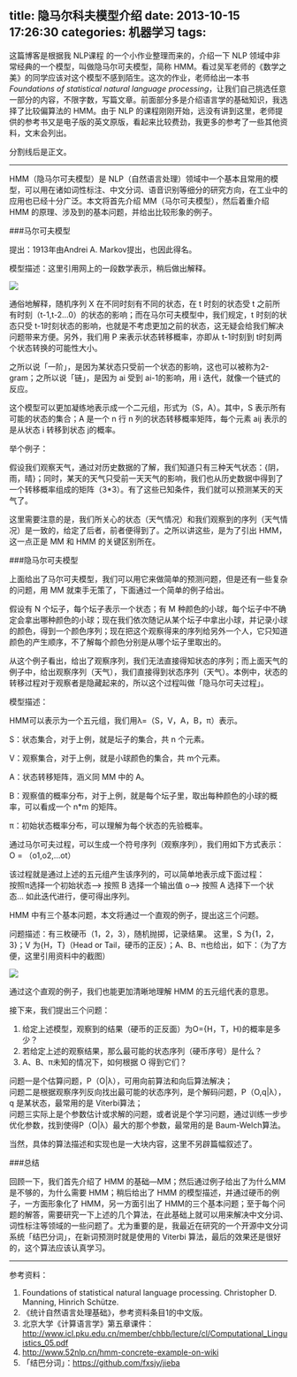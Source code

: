 title: 隐马尔科夫模型介绍
date: 2013-10-15 17:26:30
categories: 机器学习
tags:
---
这篇博客是根据我 NLP课程 的一个小作业整理而来的，介绍一下 NLP 领域中非常经典的一个模型，叫做隐马尔可夫模型，简称 HMM。看过吴军老师的《数学之美》的同学应该对这个模型不感到陌生。这次的作业，老师给出一本书*Foundations of statistical natural language processing*，让我们自己挑选任意一部分的内容，不限字数，写篇文章。前面部分多是介绍语言学的基础知识，我选择了比较偏算法的 HMM。由于 NLP 的课程刚刚开始，远没有讲到这里，老师提供的参考书又是电子版的英文原版，看起来比较费劲，我更多的参考了一些其他资料，文末会列出。

分割线后是正文。

---HMM（隐马尔可夫模型）是 NLP（自然语言处理）领域中一个基本且常用的模型，可以用在诸如词性标注、中文分词、语音识别等细分的研究方向，在工业中的应用也已经十分广泛。本文将首先介绍 MM（马尔可夫模型），然后着重介绍 HMM 的原理、涉及到的基本问题，并给出比较形象的例子。
<!--more-->###马尔可夫模型提出：1913年由Andrei A. Markov提出，也因此得名。模型描述：这里引用网上的一段数学表示，稍后做出解释。![](http://ww3.sinaimg.cn/large/5e8cb366jw1e9m07iqbigj20bi03l0t4.jpg) 通俗地解释，随机序列 X 在不同时刻有不同的状态，在 t 时刻的状态受 t 之前所有时刻（t-1,t-2…0）的状态的影响；而在马尔可夫模型中，我们规定，t 时刻的状态只受 t-1时刻状态的影响，也就是不考虑更加之前的状态，这无疑会给我们解决问题带来方便。另外，我们用 P 来表示状态转移概率，亦即从 t-1时刻到 t时刻两个状态转换的可能性大小。之所以说「一阶」，是因为某状态只受前一个状态的影响，这也可以被称为2-gram；之所以说「链」，是因为 ai 受到 ai-1的影响，用 i 迭代，就像一个链式的反应。这个模型可以更加凝练地表示成一个二元组，形式为（S，A）。其中，S 表示所有可能的状态的集合；A 是一个 n 行 n 列的状态转移概率矩阵，每个元素 aij 表示的是从状态 i 转移到状态 j的概率。举个例子：假设我们观察天气，通过对历史数据的了解，我们知道只有三种天气状态：{阴，雨，晴}；同时，某天的天气只受前一天天气的影响，我们也从历史数据中得到了一个转移概率组成的矩阵（3*3）。有了这些已知条件，我们就可以预测某天的天气了。这里需要注意的是，我们所关心的状态（天气情况）和我们观察到的序列（天气情况）是一致的，给定了后者，前者便得到了。之所以讲这些，是为了引出 HMM，这一点正是 MM 和 HMM 的关键区别所在。###隐马尔可夫模型上面给出了马尔可夫模型，我们可以用它来做简单的预测问题，但是还有一些复杂的问题，用 MM 就束手无策了，下面通过一个简单的例子给出。假设有 N 个坛子，每个坛子表示一个状态；有 M 种颜色的小球，每个坛子中不确定会拿出哪种颜色的小球；现在我们依次随记从某个坛子中拿出小球，并记录小球的颜色，得到一个颜色序列；现在把这个观察得来的序列给另外一个人，它只知道颜色的产生顺序，不了解每个颜色分别是从哪个坛子里取出的。从这个例子看出，给出了观察序列，我们无法直接得知状态的序列；而上面天气的例子中，给出观察序列（天气），我们直接得到状态序列（天气）。本例中，状态的转移过程对于观察者是隐藏起来的，所以这个过程叫做「隐马尔可夫过程」。模型描述：HMM可以表示为一个五元组，我们用λ=（S，V，A，B，π）表示。
S：状态集合，对于上例，就是坛子的集合，共 n 个元素。
V：观察集合，对于上例，就是小球颜色的集合，共 m个元素。
A：状态转移矩阵，涵义同 MM 中的 A。B：观察值的概率分布，对于上例，就是每个坛子里，取出每种颜色的小球的概率，可以看成一个 n*m 的矩阵。π：初始状态概率分布，可以理解为每个状态的先验概率。通过马尔可夫过程，可以生成一个符号序列（观察序列），我们用如下方式表示：  O = （o1,o2,…ot）
该过程就是通过上述的五元组产生该序列的，可以简单地表示成下面过程：  按照π选择一个初始状态—> 按照 B 选择一个输出值 o—> 按照 A 选择下一个状态…  如此迭代进行，便可得出序列。HMM 中有三个基本问题，本文将通过一个直观的例子，提出这三个问题。问题描述：有三枚硬币（1，2，3），随机抛掷，记录结果。这里，S 为{1，2，3}；V 为{H，T}（Head or Tail，硬币的正反）；A、B、π也给出，如下：（为了方便，这里引用资料中的截图）![](http://ww1.sinaimg.cn/large/5e8cb366jw1e9m0920ytpj20bi04cwep.jpg) 通过这个直观的例子，我们也能更加清晰地理解 HMM 的五元组代表的意思。接下来，我们提出三个问题：1.	给定上述模型，观察到的结果（硬币的正反面）为O={H，T，H}的概率是多少？2.	若给定上述的观察结果，那么最可能的状态序列（硬币序号）是什么？3.	A、B、π未知的情况下，如何根据 O 得到它们？问题一是个估算问题，P（O|λ），可用向前算法和向后算法解决；  问题二是根据观察序列反向找出最可能的状态序列，是个解码问题，P（O,q|λ），q 是某状态，最常用的是 Viterbi算法；  问题三实际上是个参数估计或求解的问题，或者说是个学习问题，通过训练一步步优化参数，找到使得P（O|λ）最大的那个参数，最常用的是 Baum-Welch算法。当然，具体的算法描述和实现也是一大块内容，这里不另辟篇幅叙述了。###总结
回顾一下，我们首先介绍了 HMM 的基础—MM；然后通过例子给出了为什么MM 是不够的，为什么需要 HMM；稍后给出了 HMM 的模型描述，并通过硬币的例子，一方面形象化了 HMM，另一方面引出了 HMM的三个基本问题；至于每个问题的解答，需要研究一下上述的几个算法，在此基础上就可以用来解决中文分词、词性标注等领域的一些问题了。尤为重要的是，我最近在研究的一个开源中文分词系统「结巴分词」，在新词预测时就是使用的 Viterbi 算法，最后的效果还是很好的，这个算法应该认真学习。---
参考资料：1. Foundations of statistical natural language processing. Christopher D.Manning, Hinrich Schütze.2. 《统计自然语言处理基础》，参考资料条目1的中文版。3.  北京大学《计算语言学》第五章课件：http://www.icl.pku.edu.cn/member/chbb/lecture/cl/Computational_Linguistics_05.pdf4.	http://www.52nlp.cn/hmm-concrete-example-on-wiki5.	「结巴分词」：https://github.com/fxsjy/jieba